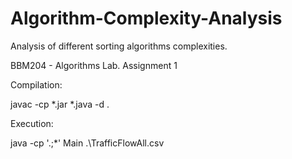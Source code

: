 # Algorithm-Complexity-Analysis
Analysis of different sorting algorithms complexities.

BBM204 - Algorithms Lab. Assignment 1

Compilation:

javac -cp *.jar *.java -d .

Execution:

java -cp '.;*' Main .\TrafficFlowAll.csv
